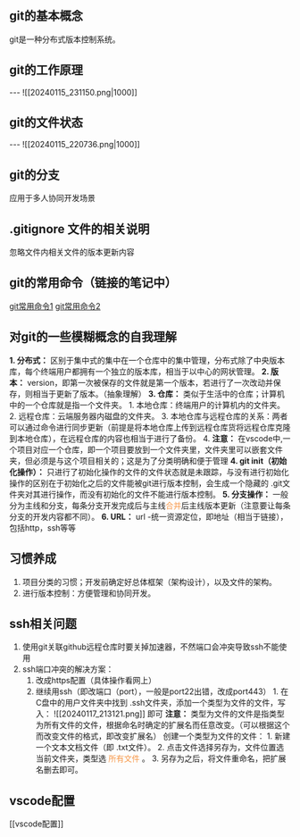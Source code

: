 ## git的基本概念
git是一种分布式版本控制系统。
## git的工作原理
--- ![[20240115_231150.png|1000]]
## git的文件状态
--- ![[20240115_220736.png|1000]]
## git的分支
应用于多人协同开发场景
## .gitignore 文件的相关说明
忽略文件内相关文件的版本更新内容

## git的常用命令（链接的笔记中）
[git常用命令1](https://www.xiaohongshu.com/explore/63dcf770000000001d010de9)
[git常用命令2](https://www.xiaohongshu.com/explore/659baad0000000001802950e)
## 对git的一些模糊概念的自我理解
**1. 分布式：** 区别于集中式的集中在一个仓库中的集中管理，分布式除了中央版本库，每个终端用户都拥有一个独立的版本库，相当于以中心的网状管理。
**2. 版本：** version，即第一次被保存的文件就是第一个版本，若进行了一次改动并保存，则相当于更新了版本。（抽象理解）
**3. 仓库：** 类似于生活中的仓库；计算机中的一个仓库就是指一个文件夹。
	1. 本地仓库：终端用户的计算机内的文件夹。
	2. 远程仓库：云端服务器内磁盘的文件夹。
	3. 本地仓库与远程仓库的关系：两者可以通过命令进行同步更新（前提是将本地仓库上传到远程仓库货将远程仓库克隆到本地仓库），在远程仓库的内容也相当于进行了备份。
	4. **注意：** 在vscode中,一个项目对应一个仓库，即一个项目要放到一个文件夹里，文件夹里可以嵌套文件夹，但必须是与这个项目相关的；这是为了分类明确和便于管理
**4. git init（初始化操作）：** 只进行了初始化操作的文件的文件状态就是未跟踪，与没有进行初始化操作的区别在于初始化之后的文件能被git进行版本控制，会生成一个隐藏的 .git文件夹对其进行操作，而没有初始化的文件不能进行版本控制。
**5. 分支操作：** 一般分为主线和分支，每条分支开发完成后与主线<font color="#f79646">合并</font>后主线版本更新（注意要让每条分支的开发内容都不同）。
**6. URL：** url    -统一资源定位，即地址（相当于链接），包括http，ssh等等
## 习惯养成
1. 项目分类的习惯；开发前确定好总体框架（架构设计），以及文件的架构。
2. 进行版本控制：方便管理和协同开发。

## ssh相关问题
1. 使用git关联github远程仓库时要关掉加速器，不然端口会冲突导致ssh不能使用
2. ssh端口冲突的解决方案：
	1. 改成https配置（具体操作看网上）
	2. 继续用ssh（即改端口（port），一般是port22出错，改成port443）
			1. 在C盘中的用户文件夹中找到 .ssh文件夹，添加一个类型为文件的文件，写入：
			 ![[20240117_213121.png]]
			 即可
			 **注意：** 类型为文件的文件是指类型为所有文件的文件，根据命名时确定的扩展名而任意改变。（可以根据这个而改变文件的格式，即改变扩展名）
				 创建一个类型为文件的文件：
					 1. 新建一个文本文档文件（即  .txt文件）。
					 2. 点击文件选择另存为，文件位置选当前文件夹，类型选 <font color="#f79646">所有文件</font> 。
					 3. 另存为之后，将文件重命名，把扩展名删去即可。

## vscode配置
[[vscode配置]]